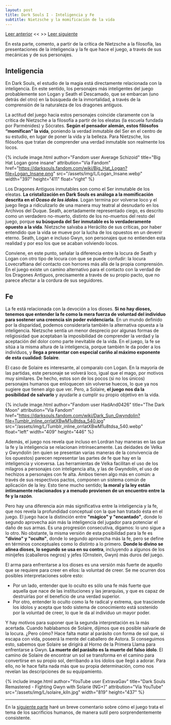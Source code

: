 ```yaml
---
layout: post
title: Dark Souls I - Inteligencia y Fe
subtitle: Nietzsche y la momificación de la vida
---
```



[Leer anterior](5) << >> [Leer siguiente](7)

En esta parte, comento, a partir de la crítica de Nietzsche a la filosofía, las presentaciones de la inteligencia y la fe que hace el juego, a través de sus mecánicas y de sus personajes.

## Inteligencia

En Dark Souls, el estudio de la magia está directamente relacionada con la inteligencia. En este sentido, los personajes más inteligentes del juego probablemente son Logan y Seath el Descamado, que se embarcan (uno detrás del otro) en la búsqueda de la inmortalidad, a través de la comprensión de la naturaleza de los dragones antiguos.

La actitud del juego hacia estos personajes coincide claramente con la crítica de Nietzsche a la filosofía a partir de los eleatas (la escuela fundada por Parménides) y Sócrates. **Según el pensador alemán, estos filósofos <q>momifican</q> la vida**, poniendo la verdad inmutable del Ser en el centro de su estudio, en lugar de poner la vida y la belleza. Para Nietzsche, los filósofos que tratan de comprender una verdad inmutable son realmente los locos.

{% include image.html author="Fandom user Average Schizoid" title="Big Hat Logan gone insane" attribution="Vía Fandom" href="https://darksouls.fandom.com/wiki/Big_Hat_Logan?file=Logan_Insane.png" src="/assets/img/L/Logan_Insane.webp" width="397" height="411" float="right" %}

Los Dragones Antiguos inmutables son como el Ser inmutable de los eleatas. **La cristalización en Dark Souls es análoga a la momificación descrita en el *Ocaso de los ídolos***. Logan termina por volverse loco y el juego llega a ridiculizarlo de una manera muy teatral al desnudarlo en los Archivos del Duque. Seath, acertadamente representado ciego, es descrito como un verdadero no-muerto, distinto de los no-muertos del resto del juego, porque **su búsqueda del Ser inmutable es lo verdaderamente opuesto a la vida**. Nietzsche salvaba a Heráclito de sus críticas, por haber entendido que la vida se mueve por la lucha de los opuestos en un devenir eterno. Seath, Logan e incluso Gwyn, son personajes que no entienden esta realidad y por eso los que se acaban volviendo locos.

Conviene, en este punto, señalar la diferencia entre la locura de Seath y Logan con otro tipo de locura con que se puede confudir: la locura Lovecraftiana del contacto con horrores más allá de la propia comprensión. En el juego existe un camino alternativo para el contacto con la verdad de los Dragones Antiguos, precisamente a través de su propio pacto, que no parece afectar a la cordura de sus seguidores.

## Fe

La fe está relacionada con la devoción a los dioses. **Si no hay dioses, tenemos que entender la fe como la mera fuerza de voluntad del individuo para sostener una creencia sin poder evidenciarla**. En un mundo definido por la disparidad, podemos considerarla también la alternativa opuesta a la inteligencia. Nietzsche sentía un menor desprecio por algunas formas de religiosidad que aceptaban la imposibilidad de comprender la verdad y la aceptación del dolor como parte inevitable de la vida. En el juego, la fe se sitúa a la misma altura de la inteligencia, porque también le da poder a los individuos, y **llega a presentar con especial cariño al máximo exponente de esta cualidad: Solaire**. 

El caso de Solaire es interesante, al comparalo con Logan. En la mayoría de las partidas, este personaje se volverá loco, igual que el mago, por motivos muy similares. De hecho, estos son de los pocos (si no los únicos) personajes humanos que enloquecen sin volverse huecos, lo que ya nos sugiere que tienen algo que ver. Pero, a Solaire, **el juego nos da la posibilidad de salvarlo** y ayudarle a cumplir su propio objetivo en la vida.

{% include image.html author="Fandom user HadAnd0426" title="The Dark Moon" attribution="Vía Fandom" href="https://darksouls.fandom.com/wiki/Dark_Sun_Gwyndolin?file=Tumblr_inline_orrlatXBwM1u8tdsa_540.jpg" src="/assets/img/L/Tumblr_inline_orrlatXBwM1u8tdsa_540.webp" float="left" width="409" height="446" %}

Además, el juego nos revela que incluso en Lordran hay maneras en las que la fe y la inteligencia se relacionan intrínsecamente. Las deidades de Velka y Gwyndolin (en quien se presentan varias maneras de la convivencia de los opuestos) parecen representar las partes de fe que hay en la inteligencia y viceversa. Las herramientas de Velka facilitan el uso de los milagros a personajes con inteligencia alta, y las de Gwyndolin, el uso de hechizos a personajes con fe alta. Ambos tienen algo más en común: a través de sus respectivos pactos, componen un sistema común de aplicación de la ley. Esto tiene mucho sentido; **la moral y la ley están íntimamente relacionados y a menudo provienen de un encuentro entre la fe y la razón**.


Pero hay una diferencia aún más significativa entre la inteligencia y la fe, que nos revela la profundidad conceptual con la que han tratado ésta en el juego. El juego hace la distinción entre **"mágico" y "encantado"**, donde lo segundo aprovecha aún más la inteligencia del jugador para potenciar el daño de sus armas. Es una progresión consecutiva, digamos: lo uno sigue a lo otro. No obstante, la misma versión de esta posibilidad para la fe es **"divino" y "oculto"**, donde lo segundo aprovecha más la fe, pero se define en términos conceptuales como lo distinto a lo primero. **Donde lo divino se alinea dioses, lo segundo se usa en su contra**, incluyendo a algunos de los minijefes (caballeros negros) y jefes (Ornstein, Gwyn) más duros del juego.

El arma para enfrentarse a los dioses es una versión más fuerte de aquello que se requiere para creer en ellos: la voluntad de creer. Se me ocurren dos posibles interpretaciones sobre esto:
- Por un lado, entender que lo oculto es sólo una fe más fuerte que aquella que nace de las instituciones y las jerarquías, y que es capaz de destruirlas por el beneficio de una verdad superior.
- Por otro, entender lo oculto como la fe radical y extrema, que trasciende los ídolos y acepta que todo sistema de conocimiento está sostenido por la voluntad de creer, lo que le da al individuo un mayor poder.

Y hay motivos para suponer que la segunda interpretación es la más acertada. Cuando hablabamos de Solaire, dijimos que es posible salvarle de la locura. ¿Pero cómo? Hace falta matar al parásito con forma de sol que, si escapa con vida, poseerá la mente del caballero de Astora. Si conseguimos esto, sabemos que Solaire se dirigirá al Horno de la Primera Llama para enfrentarse a Gwyn. **La muerte del parásito es la muerte del falso ídolo**. El camino de Solaire de encontrar un sol se transforma en el camino para convertirse en su propio sol, derribando a los ídolos que llegó a adorar. Para ello, no le hace falta nada más que su propia determinación, como nos revelan las descripciones de su equipamiento.

{% include image.html author="YouTube user ExtravaGav" title="Dark Souls Remastered - Fighting Gwyn with Solarie (NG+)" attribution="Vía YouTube" src="/assets/img/L/solaire_kiln.jpg" width="819" height="437" %}

***

En la [siguiente parte](7) haré un breve comentario sobre cómo el juego trata el tema de los sacrificios humanos, de manera sutil pero sorprendentemente consistente.